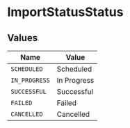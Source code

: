 # ImportStatusStatus


## Values

| Name          | Value         |
| ------------- | ------------- |
| `SCHEDULED`   | Scheduled     |
| `IN_PROGRESS` | In Progress   |
| `SUCCESSFUL`  | Successful    |
| `FAILED`      | Failed        |
| `CANCELLED`   | Cancelled     |
